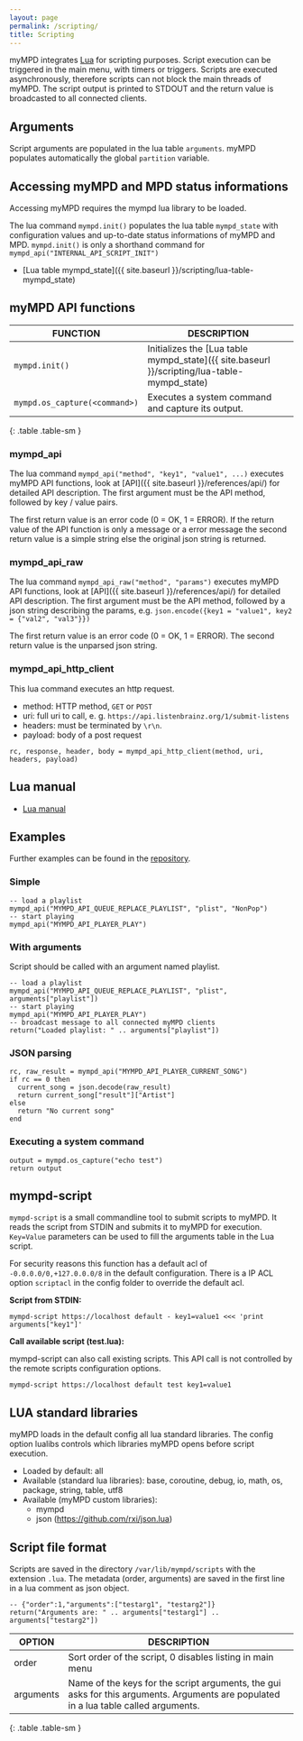 ```yaml
---
layout: page
permalink: /scripting/
title: Scripting
---
```


myMPD integrates [Lua](http://www.lua.org) for scripting purposes. Script execution can be triggered in the main menu, with timers or triggers. Scripts are executed asynchronously, therefore scripts can not block the main threads of myMPD. The script output is printed to STDOUT and the return value is broadcasted to all connected clients.

## Arguments

Script arguments are populated in the lua table `arguments`. myMPD populates automatically the global `partition` variable.

## Accessing myMPD and MPD status informations

Accessing myMPD requires the mympd lua library to be loaded.

The lua command `mympd.init()` populates the lua table `mympd_state` with configuration values and up-to-date status informations of myMPD and MPD. `mympd.init()` is only a shorthand command for `mympd_api("INTERNAL_API_SCRIPT_INIT")`

- [Lua table mympd_state]({{ site.baseurl }}/scripting/lua-table-mympd_state)

## myMPD API functions

| FUNCTION | DESCRIPTION |
| -------- | ----------- |
| `mympd.init()` | Initializes the [Lua table mympd_state]({{ site.baseurl }}/scripting/lua-table-mympd_state) |
| `mympd.os_capture(<command>)` | Executes a system command and capture its output. |
{: .table .table-sm }

### mympd_api

The lua command `mympd_api("method", "key1", "value1", ...)` executes myMPD API functions, look at [API]({{ site.baseurl }}/references/api/) for detailed API description. The first argument must be the API method, followed by key / value pairs.

The first return value is an error code (0 = OK, 1 = ERROR). If the return value of the API function is only a message or a error message the second return value is a simple string else the original json string is returned.

### mympd_api_raw

The lua command `mympd_api_raw("method", "params")` executes myMPD API functions, look at [API]({{ site.baseurl }}/references/api/) for detailed API description. The first argument must be the API method, followed by a json string describing the params, e.g. `json.encode({key1 = "value1", key2 = {"val2", "val3"}})`

The first return value is an error code (0 = OK, 1 = ERROR). The second return value is the unparsed json string.

### mympd_api_http_client

This lua command executes an http request.

- method: HTTP method, `GET` or `POST`
- uri: full uri to call, e. g. `https://api.listenbrainz.org/1/submit-listens`
- headers: must be terminated by `\r\n`.
- payload: body of a post request

```
rc, response, header, body = mympd_api_http_client(method, uri, headers, payload)
```

## Lua manual

- [Lua manual](https://www.lua.org/manual/5.4/)

## Examples

Further examples can be found in the [repository](https://github.com/jcorporation/myMPD/tree/master/docs/scripting/scripts).

### Simple

```
-- load a playlist
mympd_api("MYMPD_API_QUEUE_REPLACE_PLAYLIST", "plist", "NonPop")
-- start playing
mympd_api("MYMPD_API_PLAYER_PLAY")
```

### With arguments

Script should be called with an argument named playlist.
```
-- load a playlist
mympd_api("MYMPD_API_QUEUE_REPLACE_PLAYLIST", "plist", arguments["playlist"])
-- start playing
mympd_api("MYMPD_API_PLAYER_PLAY")
-- broadcast message to all connected myMPD clients
return("Loaded playlist: " .. arguments["playlist"])
```

### JSON parsing

```
rc, raw_result = mympd_api("MYMPD_API_PLAYER_CURRENT_SONG")
if rc == 0 then
  current_song = json.decode(raw_result)
  return current_song["result"]["Artist"]
else
  return "No current song"
end
```

### Executing a system command

```
output = mympd.os_capture("echo test")
return output
```

## mympd-script

`mympd-script` is a small commandline tool to submit scripts to myMPD. It reads the script from STDIN and submits it to myMPD for execution. `Key=Value` parameters can be used to fill the arguments table in the Lua script.

For security reasons this function has a default acl of `-0.0.0.0/0,+127.0.0.0/8` in the default configuration. There is a IP ACL option `scriptacl` in the config folder to   override the default acl.

**Script from STDIN:**
```
mympd-script https://localhost default - key1=value1 <<< 'print arguments["key1"]'
```

**Call available script (test.lua):**

mympd-script can also call existing scripts. This API call is not controlled by the remote scripts configuration options.

```
mympd-script https://localhost default test key1=value1 
```

## LUA standard libraries

myMPD loads in the default config all lua standard libraries. The config option lualibs controls which libraries myMPD opens before script execution.

- Loaded by default: all
- Available (standard lua libraries): base, coroutine, debug, io, math, os, package, string, table, utf8  
- Available (myMPD custom libraries):
  - mympd
  - json (https://github.com/rxi/json.lua)

## Script file format

Scripts are saved in the directory `/var/lib/mympd/scripts` with the extension `.lua`. The metadata (order, arguments) are saved in the first line in a lua comment as json object.

```
-- {"order":1,"arguments":["testarg1", "testarg2"]}
return("Arguments are: " .. arguments["testarg1"] .. arguments["testarg2"])
```

| OPTION | DESCRIPTION |
| ------ | ----------- |
| order | Sort order of the script, 0 disables listing in main menu |
| arguments | Name of the keys for the script arguments, the gui asks for this arguments. Arguments are populated in a lua table called arguments. |
{: .table .table-sm }

